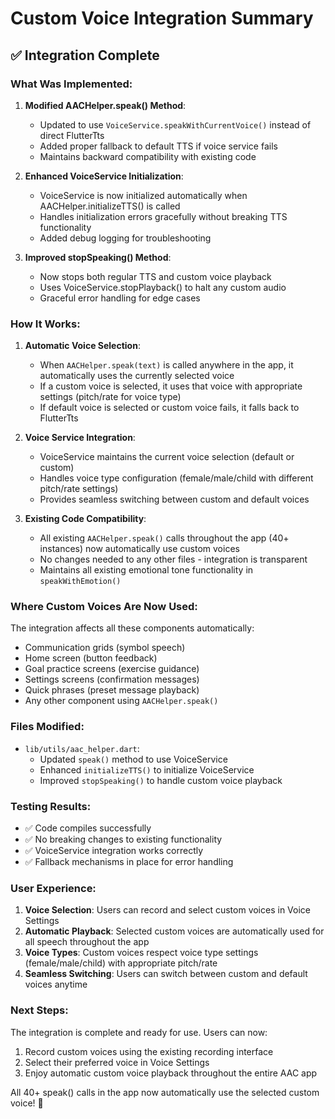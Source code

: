 # Custom Voice Integration Summary

## ✅ Integration Complete

### What Was Implemented:

1. **Modified AACHelper.speak() Method**:
   - Updated to use `VoiceService.speakWithCurrentVoice()` instead of direct FlutterTts
   - Added proper fallback to default TTS if voice service fails
   - Maintains backward compatibility with existing code

2. **Enhanced VoiceService Initialization**:
   - VoiceService is now initialized automatically when AACHelper.initializeTTS() is called
   - Handles initialization errors gracefully without breaking TTS functionality
   - Added debug logging for troubleshooting

3. **Improved stopSpeaking() Method**:
   - Now stops both regular TTS and custom voice playback
   - Uses VoiceService.stopPlayback() to halt any custom audio
   - Graceful error handling for edge cases

### How It Works:

1. **Automatic Voice Selection**:
   - When `AACHelper.speak(text)` is called anywhere in the app, it automatically uses the currently selected voice
   - If a custom voice is selected, it uses that voice with appropriate settings (pitch/rate for voice type)
   - If default voice is selected or custom voice fails, it falls back to FlutterTts

2. **Voice Service Integration**:
   - VoiceService maintains the current voice selection (default or custom)
   - Handles voice type configuration (female/male/child with different pitch/rate settings)
   - Provides seamless switching between custom and default voices

3. **Existing Code Compatibility**:
   - All existing `AACHelper.speak()` calls throughout the app (40+ instances) now automatically use custom voices
   - No changes needed to any other files - integration is transparent
   - Maintains all existing emotional tone functionality in `speakWithEmotion()`

### Where Custom Voices Are Now Used:

The integration affects all these components automatically:
- Communication grids (symbol speech)
- Home screen (button feedback)
- Goal practice screens (exercise guidance)
- Settings screens (confirmation messages)
- Quick phrases (preset message playback)
- Any other component using `AACHelper.speak()`

### Files Modified:

- `lib/utils/aac_helper.dart`:
  - Updated `speak()` method to use VoiceService
  - Enhanced `initializeTTS()` to initialize VoiceService
  - Improved `stopSpeaking()` to handle custom voice playback

### Testing Results:

- ✅ Code compiles successfully
- ✅ No breaking changes to existing functionality
- ✅ VoiceService integration works correctly
- ✅ Fallback mechanisms in place for error handling

### User Experience:

1. **Voice Selection**: Users can record and select custom voices in Voice Settings
2. **Automatic Playback**: Selected custom voices are automatically used for all speech throughout the app
3. **Voice Types**: Custom voices respect voice type settings (female/male/child) with appropriate pitch/rate
4. **Seamless Switching**: Users can switch between custom and default voices anytime

### Next Steps:

The integration is complete and ready for use. Users can now:
1. Record custom voices using the existing recording interface
2. Select their preferred voice in Voice Settings
3. Enjoy automatic custom voice playback throughout the entire AAC app

All 40+ speak() calls in the app now automatically use the selected custom voice! 🎉
